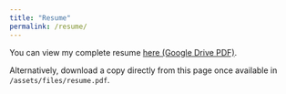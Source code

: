 ```yaml
---
title: "Resume"
permalink: /resume/
---
```


You can view my complete resume [here (Google Drive PDF)](https://drive.google.com/file/d/1cJElFwkGrzWEvZtYayKvVxgot5xD6Ayh/view?usp=share_link).

Alternatively, download a copy directly from this page once available in `/assets/files/resume.pdf`.
